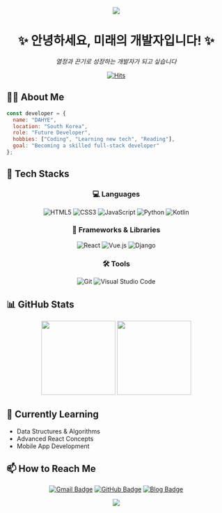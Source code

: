<div align="center">
    <img src="https://capsule-render.vercel.app/api?type=waving&color=auto&height=200&section=header&text=Welcome%20to%20my%20GitHub!&fontSize=50&fontAlignY=40&animation=twinkling&fontColor=ffffff" />
</div>

<div align="center">
  <h1>✨ 안녕하세요, 미래의 개발자입니다! ✨</h1>
  <p><i>열정과 끈기로 성장하는 개발자가 되고 싶습니다</i></p>
  
  [![Hits](https://hits.seeyoufarm.com/api/count/incr/badge.svg?url=https%3A%2F%2Fgithub.com%2Fyangdahyee&count_bg=%23FF8CB3&title_bg=%23555555&icon=github.svg&icon_color=%23E7E7E7&title=hits&edge_flat=false)](https://hits.seeyoufarm.com)
</div>

## 👩‍💻 About Me

```javascript
const developer = {
  name: "DAHYE",
  location: "South Korea",
  role: "Future Developer",
  hobbies: ["Coding", "Learning new tech", "Reading"],
  goal: "Becoming a skilled full-stack developer"
};
```

## 🚀 Tech Stacks

<div align="center">

### 💻 Languages
![HTML5](https://img.shields.io/badge/HTML5-E34F26?style=flat-square&logo=HTML5&logoColor=white)
![CSS3](https://img.shields.io/badge/CSS3-1572B6?style=flat-square&logo=CSS3&logoColor=white)
![JavaScript](https://img.shields.io/badge/Javascript-F7DF1E?style=flat-square&logo=Javascript&logoColor=black)
![Python](https://img.shields.io/badge/Python-3776AB?style=flat-square&logo=Python&logoColor=white)
![Kotlin](https://img.shields.io/badge/Kotlin-7F52FF?style=flat-square&logo=Kotlin&logoColor=white)

### 🔧 Frameworks & Libraries
![React](https://img.shields.io/badge/React-61DAFB?style=flat-square&logo=React&logoColor=black)
![Vue.js](https://img.shields.io/badge/Vue.js-4FC08D?style=flat-square&logo=Vue.js&logoColor=white)
![Django](https://img.shields.io/badge/Django-092E20?style=flat-square&logo=Django&logoColor=white)

### 🛠️ Tools
![Git](https://img.shields.io/badge/Git-F05032?style=flat-square&logo=git&logoColor=white)
![Visual Studio Code](https://img.shields.io/badge/VS%20Code-007ACC?style=flat-square&logo=visual-studio-code&logoColor=white)
</div>

## 📊 GitHub Stats

<div align="center">
  <img src="https://github-readme-stats.vercel.app/api?username=yangdahyee&theme=radical&show_icons=true&hide_border=true" height="170" />
  <img src="https://github-readme-stats.vercel.app/api/top-langs/?username=yangdahyee&layout=compact&theme=radical&hide_border=true" height="170" />
</div>

## 🌱 Currently Learning

- Data Structures & Algorithms
- Advanced React Concepts
- Mobile App Development

## 📫 How to Reach Me

<div align="center">
  
[![Gmail Badge](https://img.shields.io/badge/Gmail-EA4335?style=for-the-badge&logo=Gmail&logoColor=white&link=mailto:your.email@gmail.com)](mailto:your.email@gmail.com)
[![GitHub Badge](https://img.shields.io/badge/GitHub-181717?style=for-the-badge&logo=GitHub&logoColor=white&link=https://github.com/yangdahyee)](https://github.com/yangdahyee)
[![Blog Badge](https://img.shields.io/badge/Blog-FF5722?style=for-the-badge&logo=blogger&logoColor=white&link=https://your-blog-url.com)](https://your-blog-url.com)
  
</div>

<div align="center">
    <img src="https://capsule-render.vercel.app/api?type=waving&color=auto&height=100&section=footer&animation=twinkling" />
</div>

